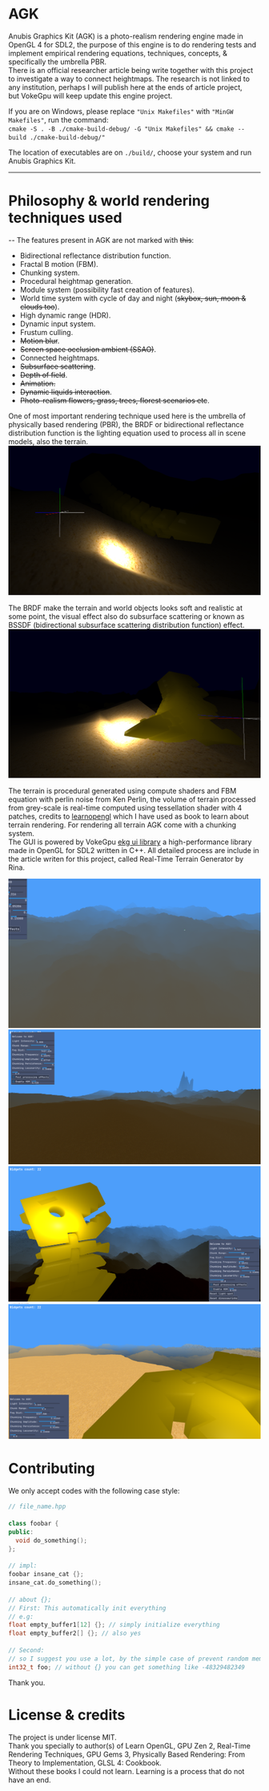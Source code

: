 # AGK

Anubis Graphics Kit (AGK) is a photo-realism rendering engine made in OpenGL 4 for SDL2, the purpose of this engine is to do rendering tests and implement empirical rendering equations, techniques, concepts, & specifically the umbrella PBR.  
There is an official researcher article being write together with this project to investigate a way to connect heightmaps. The research is not linked to any institution, perhaps I will publish here at the ends of article project,  
but VokeGpu will keep update this engine project.

If you are on Windows, please replace `"Unix Makefiles"` with `"MinGW Makefiles"`, run the command:  
`cmake -S . -B ./cmake-build-debug/ -G "Unix Makefiles" && cmake --build ./cmake-build-debug/"`

The location of executables are on `./build/`, choose your system and run Anubis Graphics Kit.

---

# Philosophy & world rendering techniques used

-- The features present in AGK are not marked with ~~this~~:
* Bidirectional reflectance distribution function.
* Fractal B motion (FBM).
* Chunking system.
* Procedural heightmap generation.
* Module system (possibility fast creation of features).
* World time system with cycle of day and night (~~skybox, sun, moon & clouds too~~).
* High dynamic range (HDR).
* Dynamic input system.
* Frustum culling.
* ~~Motion blur~~.
* ~~Screen space occlusion ambient (SSAO)~~.
* Connected heightmaps.
* ~~Subsurface scattering~~.
* ~~Depth of field~~.
* ~~Animation.~~
* ~~Dynamic liquids interaction~~.
* ~~Photo-realism flowers, grass, trees, florest scenarios etc~~.

One of most important rendering technique used here is the umbrella of physically based rendering (PBR), the BRDF or bidirectional reflectance distribution function is the lighting equation used to process all in scene models, also the terrain.  
![Alt text](/splash/splash-brdf-1.png?raw=true)

The BRDF make the terrain and world objects looks soft and realistic at some point, the visual effect also do subsurface scattering or known as BSSDF (bidirectional subsurface scattering distribution function) effect.
![Alt text](/splash/splash-brdf-2.png?raw=true)

The terrain is procedural generated using compute shaders and FBM equation with perlin noise from Ken Perlin, the volume of terrain processed from grey-scale is real-time computed using tessellation shader with 4 patches, credits to [learnopengl](https://learnopengl.com) which I have used as book to learn about terrain rendering.
For rendering all terrain AGK come with a chunking system.  
The GUI is powered by VokeGpu [ekg ui library](https://github.com/vokegpu/ekg-ui-library) a high-performance library made in OpenGL for SDL2 written in C++.
All detailed process are include in the article writen for this project, called Real-Time Terrain Generator by Rina.

![Alt text](/splash/terrain-hmap-connect-fixed-2.png)
![img.png](/splash/terrain-1.png)
![img.png](/splash/terrain-2.png)
![img.png](/splash/terrain-3.png)

# Contributing

We only accept codes with the following case style:
```cpp
// file_name.hpp

class foobar {
public:
  void do_something();
};

// impl:
foobar insane_cat {};
insane_cat.do_something();

// about {};
// First: This automatically init everything
// e.g:
float empty_buffer1[12] {}; // simply initialize everything
float empty_buffer2[] {}; // also yes

// Second:
// so I suggest you use a lot, by the simple case of prevent random memory.
int32_t foo; // without {} you can get something like -48329482349
```
Thank you.

# License & credits
The project is under license MIT.  
Thank you specially to author(s) of Learn OpenGL, GPU Zen 2, Real-Time Rendering Techniques, GPU Gems 3, Physically Based Rendering: From Theory to Implementation, GLSL 4: Cookbook.  
Without these books I could not learn. Learning is a process that do not have an end.
